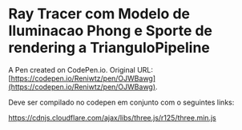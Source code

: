 # Ray Tracer com Modelo de Iluminacao Phong e Sporte de rendering a TrianguloPipeline

A Pen created on CodePen.io. Original URL: [https://codepen.io/Reniwtz/pen/OJWBawg](https://codepen.io/Reniwtz/pen/OJWBawg).

Deve ser compilado no codepen em conjunto com o seguintes links:

https://cdnjs.cloudflare.com/ajax/libs/three.js/r125/three.min.js
